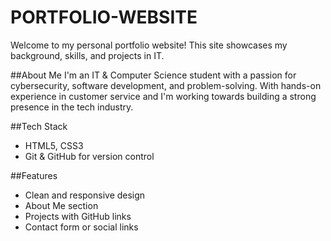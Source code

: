 # PORTFOLIO-WEBSITE
Welcome to my personal portfolio website! This site showcases my background, skills, and projects in IT.

##About Me
I'm an IT & Computer Science student with a passion for cybersecurity, software development, and problem-solving. With hands-on experience in customer service and I'm working towards building a strong presence in the tech industry.

##Tech Stack
- HTML5, CSS3
- Git & GitHub for version control

##Features
- Clean and responsive design
- About Me section
- Projects with GitHub links
- Contact form or social links

